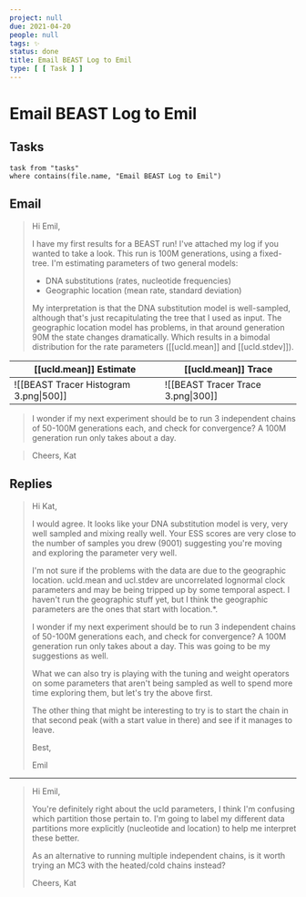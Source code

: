 ```yaml
---
project: null
due: 2021-04-20
people: null
tags: ✨
status: done
title: Email BEAST Log to Emil
type: [ [ Task ] ]
---
```


# Email BEAST Log to Emil

## Tasks

```dataview
task from "tasks"
where contains(file.name, "Email BEAST Log to Emil")
```

## Email

>Hi Emil,
>
> I have my first results for a BEAST run! I've attached my log if you wanted to take a look. This run is 100M generations, using a fixed-tree. I'm estimating parameters of two general models:
> - DNA substitutions (rates, nucleotide frequencies)
> - Geographic location (mean rate, standard deviation)
> 
> My interpretation is that the DNA substitution model is well-sampled, although that's just recapitulating the tree that I used as input. The geographic location model has problems, in that around generation 90M the state changes dramatically. Which results in a bimodal distribution for the rate parameters ([[ucld.mean]] and [[ucld.stdev]]). 

| [[ucld.mean]] Estimate                    | [[ucld.mean]] Trace                       |
| ----------------------------------------- | ----------------------------------------- |
| ![[BEAST Tracer Histogram 3.png\|500]] | ![[BEAST Tracer Trace 3.png\|300]]  |

> I wonder if my next experiment should be to run 3 independent chains of 50-100M generations each, and check for convergence? A 100M generation run only takes about a day.

> Cheers,
> Kat

## Replies

>Hi Kat,
>
>I would agree. It looks like your DNA substitution model is very, very well sampled and mixing really well. Your ESS scores are very close to the number of samples you drew (9001) suggesting you're moving and exploring the parameter very well.
>
>I'm not sure if the problems with the data are due to the geographic location. ucld.mean and ucl.stdev are uncorrelated lognormal clock parameters and may be being tripped up by some temporal aspect. I haven't run the geographic stuff yet, but I think the geographic parameters are the ones that start with location.*.
>
>I wonder if my next experiment should be to run 3 independent chains of 50-100M generations each, and check for convergence? A 100M generation run only takes about a day.
This was going to be my suggestions as well.
>
>What we can also try is playing with the tuning and weight operators on some parameters that aren't being sampled as well to spend more time exploring them, but let's try the above first.
>
>The other thing that might be interesting to try is to start the chain in that second peak (with a start value in there) and see if it manages to leave.
>
>Best,
>
>Emil

---

> Hi Emil,
>
> You're definitely right about the ucld parameters, I think I'm confusing which partition those pertain to. I'm going to label my different data partitions more explicitly (nucleotide and location) to help me interpret these better.
>
> As an alternative to running multiple independent chains, is it worth trying an MC3 with the heated/cold chains instead?
>
>Cheers,
>Kat
